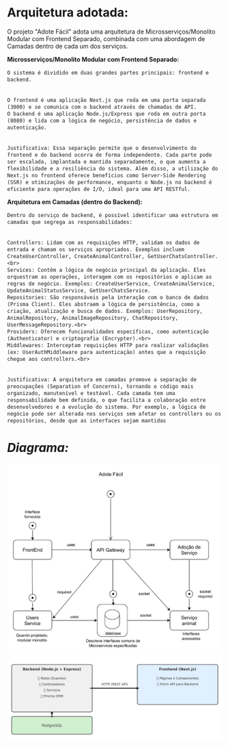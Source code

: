 # Arquitetura adotada:
O projeto "Adote Fácil" adota uma arquitetura de Microsserviços/Monolito Modular com Frontend Separado, combinada com uma abordagem de Camadas dentro de cada um dos serviços.

**Microsserviços/Monolito Modular com Frontend Separado:**

    O sistema é dividido em duas grandes partes principais: frontend e backend.


    O frontend é uma aplicação Next.js que roda em uma porta separada (3000) e se comunica com o backend através de chamadas de API.
    O backend é uma aplicação Node.js/Express que roda em outra porta (8080) e lida com a lógica de negócio, persistência de dados e autenticação.


    Justificativa: Essa separação permite que o desenvolvimento do frontend e do backend ocorra de forma independente. Cada parte pode ser escalada, implantada e mantida separadamente, o que aumenta a flexibilidade e a resiliência do sistema. Além disso, a utilização do Next.js no frontend oferece benefícios como Server-Side Rendering (SSR) e otimizações de performance, enquanto o Node.js no backend é eficiente para operações de I/O, ideal para uma API RESTful.

**Arquitetura em Camadas (dentro do Backend):**

    Dentro do serviço de backend, é possível identificar uma estrutura em camadas que segrega as responsabilidades:


    Controllers: Lidam com as requisições HTTP, validam os dados de entrada e chamam os serviços apropriados. Exemplos incluem CreateUserController, CreateAnimalController, GetUserChatsController.<br>
    Services: Contêm a lógica de negócio principal da aplicação. Eles orquestram as operações, interagem com os repositórios e aplicam as regras de negócio. Exemplos: CreateUserService, CreateAnimalService, UpdateAnimalStatusService, GetUserChatsService.
    Repositories: São responsáveis pela interação com o banco de dados (Prisma Client). Eles abstraem a lógica de persistência, como a criação, atualização e busca de dados. Exemplos: UserRepository, AnimalRepository, AnimalImageRepository, ChatRepository, UserMessageRepository.<br>
    Providers: Oferecem funcionalidades específicas, como autenticação (Authenticator) e criptografia (Encrypter).<br>
    Middlewares: Interceptam requisições HTTP para realizar validações (ex: UserAuthMiddleware para autenticação) antes que a requisição chegue aos controllers.<br>

    
    Justificativa: A arquitetura em camadas promove a separação de preocupações (Separation of Concerns), tornando o código mais organizado, manutenível e testável. Cada camada tem uma responsabilidade bem definida, o que facilita a colaboração entre desenvolvedores e a evolução do sistema. Por exemplo, a lógica de negócio pode ser alterada nos serviços sem afetar os controllers ou os repositórios, desde que as interfaces sejam mantidas
# *Diagrama:*  
![](diagrama1.jpg)
![](diagrama2.jpeg)